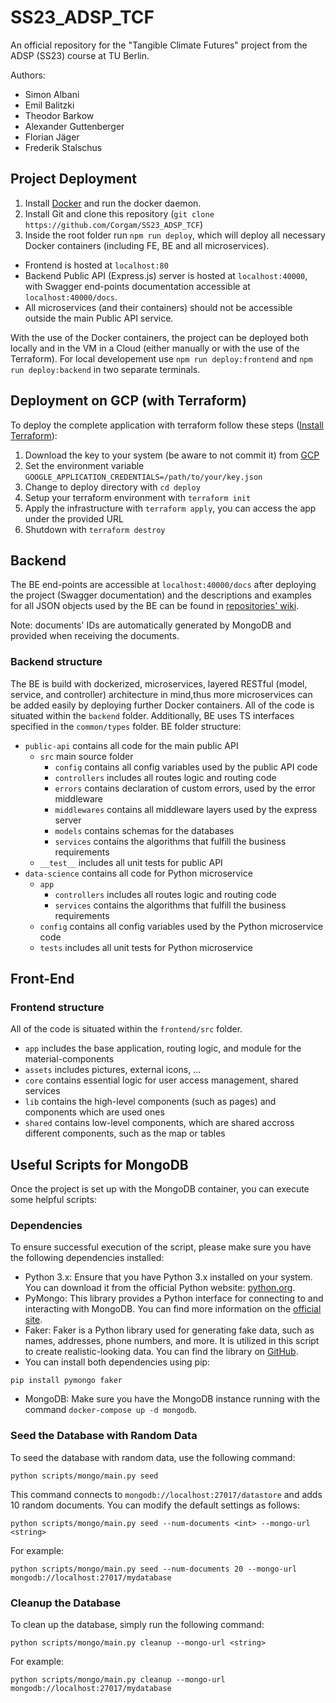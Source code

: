 # SS23_ADSP_TCF

An official repository for the "Tangible Climate Futures" project from the ADSP (SS23) course at TU Berlin.

Authors:

- Simon Albani
- Emil Balitzki
- Theodor Barkow
- Alexander Guttenberger
- Florian Jäger
- Frederik Stalschus

## Project Deployment

1. Install [Docker](https://docs.docker.com/engine/install/) and run the docker daemon.
2. Install Git and clone this repository (`git clone https://github.com/Corgam/SS23_ADSP_TCF`)
3. Inside the root folder run `npm run deploy`, which will deploy all necessary Docker containers (including FE, BE and all microservices).

- Frontend is hosted at `localhost:80`
- Backend Public API (Express.js) server is hosted at `localhost:40000`, with Swagger end-points documentation accessible at `localhost:40000/docs`.
- All microservices (and their containers) should not be accessible outside the main Public API service.

With the use of the Docker containers, the project can be deployed both locally and in the VM in a Cloud (either manually or with the use of the Terraform). For local developement use `npm run deploy:frontend` and `npm run deploy:backend` in two separate terminals.

## Deployment on GCP (with Terraform)

To deploy the complete application with terraform follow these steps ([Install Terraform](https://developer.hashicorp.com/terraform/downloads)):

1. Download the key to your system (be aware to not commit it) from [GCP](https://console.cloud.google.com/iam-admin/serviceaccounts/details/104857105655565907431/keys?project=adsp-387109&supportedpurview=project)
2. Set the environment variable `GOOGLE_APPLICATION_CREDENTIALS=/path/to/your/key.json`
3. Change to deploy directory with `cd deploy`
4. Setup your terraform environment with `terraform init`
5. Apply the infrastructure with `terraform apply`, you can access the app under the provided URL
6. Shutdown with `terraform destroy`

## Backend

The BE end-points are accessible at `localhost:40000/docs` after deploying the project (Swagger documentation) and the descriptions and examples for all JSON objects used by the BE can be found in [repositories' wiki](https://github.com/Corgam/SS23_ADSP_TCF/wiki).

Note: documents' IDs are automatically generated by MongoDB and provided when receiving the documents.

### Backend structure

The BE is build with dockerized, microservices, layered RESTful (model, service, and controller) architecture in mind,thus more microservices can be added easily by deploying further Docker containers.
All of the code is situated within the `backend` folder.
Additionally, BE uses TS interfaces specified in the `common/types` folder. BE folder structure:

- `public-api` contains all code for the main public API
  - `src` main source folder
    - `config` contains all config variables used by the public API code
    - `controllers` includes all routes logic and routing code
    - `errors` contains declaration of custom errors, used by the error middleware
    - `middlewares` contains all middleware layers used by the express server
    - `models` contains schemas for the databases
    - `services` contains the algorithms that fulfill the business requirements
  - `__test__` includes all unit tests for public API
- `data-science` contains all code for Python microservice
  - `app`
    - `controllers` includes all routes logic and routing code
    - `services` contains the algorithms that fulfill the business requirements
  - `config` contains all config variables used by the Python microservice code
  - `tests` includes all unit tests for Python microservice

## Front-End

### Frontend structure

All of the code is situated within the `frontend/src` folder.

- `app` includes the base application, routing logic, and module for the material-components
- `assets` includes pictures, external icons, ...
- `core` contains essential logic for user access management, shared services
- `lib` contains the high-level components (such as pages) and components which are used ones
- `shared` contains low-level components, which are shared accross different components, such as the map or tables

## Useful Scripts for MongoDB

Once the project is set up with the MongoDB container, you can execute some helpful scripts:

### Dependencies

To ensure successful execution of the script, please make sure you have the following dependencies installed:

- Python 3.x: Ensure that you have Python 3.x installed on your system. You can download it from the official Python website: [python.org](https://www.python.org/).
- PyMongo: This library provides a Python interface for connecting to and interacting with MongoDB. You can find more information on the [official site](https://www.mongodb.com/docs/drivers/pymongo/).
- Faker: Faker is a Python library used for generating fake data, such as names, addresses, phone numbers, and more. It is utilized in this script to create realistic-looking data. You can find the library on [GitHub](https://github.com/joke2k/faker).
- You can install both dependencies using pip:

```
pip install pymongo faker
```

- MongoDB: Make sure you have the MongoDB instance running with the command `docker-compose up -d mongodb`.

### Seed the Database with Random Data

To seed the database with random data, use the following command:

```
python scripts/mongo/main.py seed
```

This command connects to `mongodb://localhost:27017/datastore` and adds 10 random documents. You can modify the default settings as follows:

```
python scripts/mongo/main.py seed --num-documents <int> --mongo-url <string>
```

For example:

```
python scripts/mongo/main.py seed --num-documents 20 --mongo-url mongodb://localhost:27017/mydatabase
```

### Cleanup the Database

To clean up the database, simply run the following command:

```
python scripts/mongo/main.py cleanup --mongo-url <string>
```

For example:

```
python scripts/mongo/main.py cleanup --mongo-url mongodb://localhost:27017/mydatabase
```
